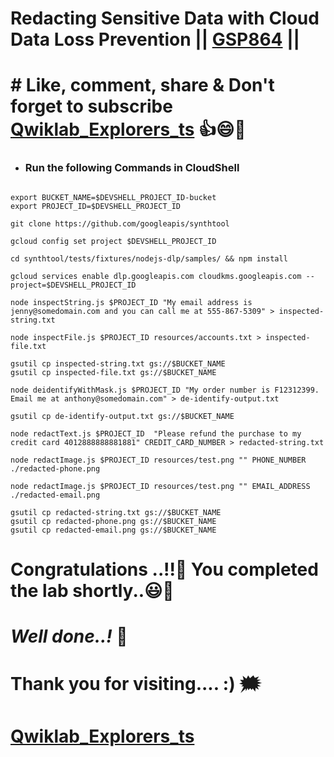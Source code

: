 # Redacting Sensitive Data with Cloud Data Loss Prevention || [GSP864](https://www.cloudskillsboost.google/course_templates/750/labs/461545) ||

# # Like, comment, share & Don't forget to subscribe [Qwiklab_Explorers_ts](https://youtube.com/@titashshil?si=RgamNu1dc9jVIbJN) 👍😄🤝

* ### Run the following Commands in CloudShell
```

export BUCKET_NAME=$DEVSHELL_PROJECT_ID-bucket
export PROJECT_ID=$DEVSHELL_PROJECT_ID

git clone https://github.com/googleapis/synthtool

gcloud config set project $DEVSHELL_PROJECT_ID

cd synthtool/tests/fixtures/nodejs-dlp/samples/ && npm install

gcloud services enable dlp.googleapis.com cloudkms.googleapis.com --project=$DEVSHELL_PROJECT_ID

node inspectString.js $PROJECT_ID "My email address is jenny@somedomain.com and you can call me at 555-867-5309" > inspected-string.txt

node inspectFile.js $PROJECT_ID resources/accounts.txt > inspected-file.txt

gsutil cp inspected-string.txt gs://$BUCKET_NAME
gsutil cp inspected-file.txt gs://$BUCKET_NAME

node deidentifyWithMask.js $PROJECT_ID "My order number is F12312399. Email me at anthony@somedomain.com" > de-identify-output.txt

gsutil cp de-identify-output.txt gs://$BUCKET_NAME

node redactText.js $PROJECT_ID  "Please refund the purchase to my credit card 4012888888881881" CREDIT_CARD_NUMBER > redacted-string.txt

node redactImage.js $PROJECT_ID resources/test.png "" PHONE_NUMBER ./redacted-phone.png

node redactImage.js $PROJECT_ID resources/test.png "" EMAIL_ADDRESS ./redacted-email.png

gsutil cp redacted-string.txt gs://$BUCKET_NAME
gsutil cp redacted-phone.png gs://$BUCKET_NAME
gsutil cp redacted-email.png gs://$BUCKET_NAME
```

# Congratulations ..!!🎉  You completed the lab shortly..😃💯

# *Well done..!* 👏

# Thank you for visiting.... :) 🗯️

# [Qwiklab_Explorers_ts](https://youtube.com/@titashshil?si=RgamNu1dc9jVIbJN)
